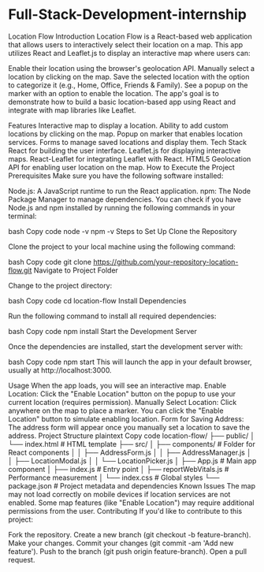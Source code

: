 # Full-Stack-Development-internship
Location Flow
Introduction
Location Flow is a React-based web application that allows users to interactively select their location on a map. This app utilizes React and Leaflet.js to display an interactive map where users can:

Enable their location using the browser's geolocation API.
Manually select a location by clicking on the map.
Save the selected location with the option to categorize it (e.g., Home, Office, Friends & Family).
See a popup on the marker with an option to enable the location.
The app's goal is to demonstrate how to build a basic location-based app using React and integrate with map libraries like Leaflet.

Features
Interactive map to display a location.
Ability to add custom locations by clicking on the map.
Popup on marker that enables location services.
Forms to manage saved locations and display them.
Tech Stack
React for building the user interface.
Leaflet.js for displaying interactive maps.
React-Leaflet for integrating Leaflet with React.
HTML5 Geolocation API for enabling user location on the map.
How to Execute the Project
Prerequisites
Make sure you have the following software installed:

Node.js: A JavaScript runtime to run the React application.
npm: The Node Package Manager to manage dependencies.
You can check if you have Node.js and npm installed by running the following commands in your terminal:

bash
Copy code
node -v
npm -v
Steps to Set Up
Clone the Repository

Clone the project to your local machine using the following command:

bash
Copy code
git clone https://github.com/your-repository-location-flow.git
Navigate to Project Folder

Change to the project directory:

bash
Copy code
cd location-flow
Install Dependencies

Run the following command to install all required dependencies:

bash
Copy code
npm install
Start the Development Server

Once the dependencies are installed, start the development server with:

bash
Copy code
npm start
This will launch the app in your default browser, usually at http://localhost:3000.

Usage
When the app loads, you will see an interactive map.
Enable Location: Click the "Enable Location" button on the popup to use your current location (requires permission).
Manually Select Location: Click anywhere on the map to place a marker. You can click the "Enable Location" button to simulate enabling location.
Form for Saving Address: The address form will appear once you manually set a location to save the address.
Project Structure
plaintext
Copy code
location-flow/
├── public/
│   └── index.html        # HTML template
├── src/
│   ├── components/       # Folder for React components
│   │   ├── AddressForm.js
│   │   ├── AddressManager.js
│   │   ├── LocationModal.js
│   │   └── LocationPicker.js
│   ├── App.js            # Main app component
│   ├── index.js          # Entry point
│   ├── reportWebVitals.js # Performance measurement
│   └── index.css         # Global styles
└── package.json          # Project metadata and dependencies
Known Issues
The map may not load correctly on mobile devices if location services are not enabled.
Some map features (like "Enable Location") may require additional permissions from the user.
Contributing
If you'd like to contribute to this project:

Fork the repository.
Create a new branch (git checkout -b feature-branch).
Make your changes.
Commit your changes (git commit -am 'Add new feature').
Push to the branch (git push origin feature-branch).
Open a pull request.
